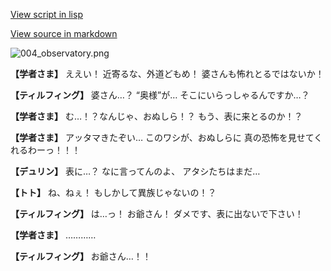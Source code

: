 [View script in lisp](../scripts/1440902.txt)

[View source in markdown](1440902.md)

![004_observatory.png](../images/backgrounds/004_observatory.png)

**【学者さま】**
ええい！
近寄るな、外道どもめ！
婆さんも怖れとるではないか！

**【ティルフィング】**
婆さん…？
“奥様”が…
そこにいらっしゃるんですか…？

**【学者さま】**
む…！？なんじゃ、おぬしら！？
もう、表に来とるのか！？

**【学者さま】**
アッタマきたぞい…
このワシが、おぬしらに
真の恐怖を見せてくれるわーっ！！！

**【デュリン】**
表に…？
なに言ってんのよ、
アタシたちはまだ…

**【トト】**
ね、ねぇ！
もしかして異族じゃないの！？

**【ティルフィング】**
は…っ！
お爺さん！
ダメです、表に出ないで下さい！

**【学者さま】**
…………

**【ティルフィング】**
お爺さん…！！
